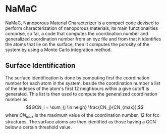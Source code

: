 # NaMaC

NaMaC, Nanoporous Material Characterizer is a compact code devised to perform characterization of nanoporous materials, its main functionalities comprise, so far, a code that computes the coordination number and generalized coordination number from an xyz file and from that it identifies the atoms that lie on the surface, then it computes the porosity of the system by using a Monte Carlo integration method. 

## Surface Identification

The surface identification is done by computing first the coordination number for each atom in the system, beside the coordination number a list of the indeces of the atom's first 12 neighbours within a give cutoff is generated. This list is then used to compute the generalized coordination number as:
$$GCN_i = \sum_{j \in neigh} \frac{CN_j}{CN_{max}},$$
where $CN_{max}$ is the maximum value of the coordination number, 12 for fcc structures. The surface atoms are then identified as those having a GCN below a certain threshold value.


